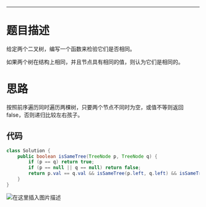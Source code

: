 ****

# 题目描述
给定两个二叉树，编写一个函数来检验它们是否相同。

如果两个树在结构上相同，并且节点具有相同的值，则认为它们是相同的。

# 思路
按照前序遍历同时遍历两棵树，只要两个节点不同时为空，或值不等则返回false，否则递归比较左右孩子。

## 代码

```java
class Solution {
    public boolean isSameTree(TreeNode p, TreeNode q) {
        if (p == q) return true;
        if (p == null || q == null) return false;
        return p.val == q.val && isSameTree(p.left, q.left) && isSameTree(p.right, q.right);
    }
}
```

![在这里插入图片描述](https://img-blog.csdnimg.cn/20200609115015124.png?x-oss-process=image/watermark,type_ZmFuZ3poZW5naGVpdGk,shadow_10,text_aHR0cHM6Ly9ibG9nLmNzZG4ubmV0L3o3MTQ0MDU0ODk=,size_16,color_FFFFFF,t_70)